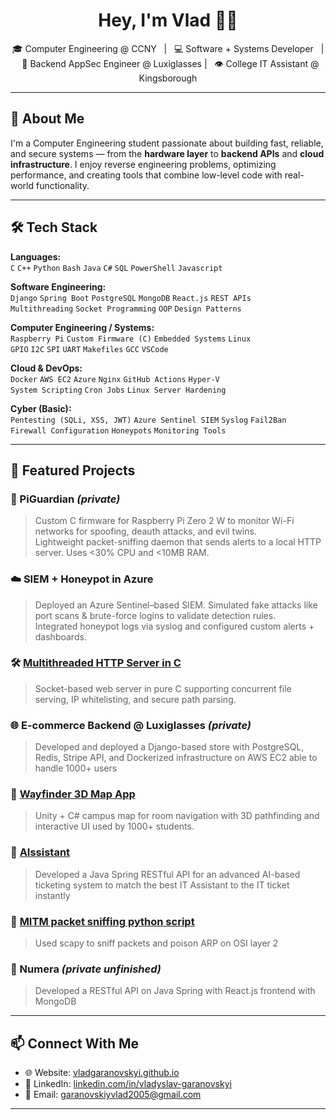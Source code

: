 <h1 align="center">Hey, I'm Vlad 👨‍💻</h1>

<p align="center">
🎓 Computer Engineering @ CCNY &nbsp; | &nbsp; 💻 Software + Systems Developer &nbsp; | &nbsp; 🔐 Backend AppSec Engineer @ Luxiglasses | &nbsp; 👁 College IT Assistant @ Kingsborough
</p>

---

## 🚀 About Me

I'm a Computer Engineering student passionate about building fast, reliable, and secure systems — from the **hardware layer** to **backend APIs** and **cloud infrastructure**. I enjoy reverse engineering problems, optimizing performance, and creating tools that combine low-level code with real-world functionality.

---

## 🛠️ Tech Stack

**Languages:**  
`C` `C++` `Python` `Bash` `Java` `C#` `SQL` `PowerShell` `Javascript`

**Software Engineering:**  
`Django` `Spring Boot` `PostgreSQL` `MongoDB` `React.js` `REST APIs`  
`Multithreading` `Socket Programming` `OOP` `Design Patterns`

**Computer Engineering / Systems:**  
`Raspberry Pi` `Custom Firmware (C)` `Embedded Systems` `Linux`  
`GPIO` `I2C` `SPI` `UART` `Makefiles` `GCC` `VSCode`

**Cloud & DevOps:**  
`Docker` `AWS EC2` `Azure` `Nginx` `GitHub Actions` `Hyper-V`  
`System Scripting` `Cron Jobs` `Linux Server Hardening`

**Cyber (Basic):**  
`Pentesting (SQLi, XSS, JWT)` `Azure Sentinel SIEM` `Syslog` `Fail2Ban`  
`Firewall Configuration` `Honeypots` `Monitoring Tools`

---

## 🧠 Featured Projects

### 🔧 PiGuardian *(private)*
> Custom C firmware for Raspberry Pi Zero 2 W to monitor Wi-Fi networks for spoofing, deauth attacks, and evil twins.  
> Lightweight packet-sniffing daemon that sends alerts to a local HTTP server. Uses <30% CPU and <10MB RAM.

### ☁️ SIEM + Honeypot in Azure
> Deployed an Azure Sentinel–based SIEM. Simulated fake attacks like port scans & brute-force logins to validate detection rules.  
> Integrated honeypot logs via syslog and configured custom alerts + dashboards.

### 🛠 [Multithreaded HTTP Server in C](https://github.com/VladGaranovskyi/VG_HTTP_Server_in_C)
> Socket-based web server in pure C supporting concurrent file serving, IP whitelisting, and secure path parsing.

### 🌐 E-commerce Backend @ Luxiglasses *(private)*
> Developed and deployed a Django-based store with PostgreSQL, Redis, Stripe API, and Dockerized infrastructure on AWS EC2 able to handle 1000+ users

### 🧭 [Wayfinder 3D Map App](https://ezzzz4.itch.io/kbcc-wayfinder)
> Unity + C# campus map for room navigation with 3D pathfinding and interactive UI used by 1000+ students.

### 🥷 [AIssistant](https://github.com/VladGaranovskyi/AIssistant)
> Developed a Java Spring RESTful API for an advanced AI-based ticketing system to match the best IT Assistant to the IT ticket instantly

### 🥷 [MITM packet sniffing python script](https://github.com/VladGaranovskyi/VG_MITM_Sniff_Spoof)
> Used scapy to sniff packets and poison ARP on OSI layer 2

### 🥷 Numera *(private unfinished)*
> Developed a RESTful API on Java Spring with React.js frontend with MongoDB

---

## 📫 Connect With Me

- 🌐 Website: [vladgaranovskyi.github.io](https://vladgaranovskyi.github.io/)
- 💼 LinkedIn: [linkedin.com/in/vladyslav-garanovskyi](https://www.linkedin.com/in/vladyslav-garanovskyi-b05132294/)
- 📧 Email: [garanovskiyvlad2005@gmail.com](mailto:garanovskiyvlad2005@gmail.com)


---
